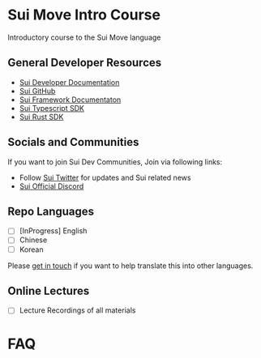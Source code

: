# Sui Move Intro Course

Introductory course to the Sui Move language

## General Developer Resources

- [Sui Developer Documentation](https://docs.sui.io/build)
- [Sui GitHub](https://github.com/MystenLabs/sui)
- [Sui Framework Documentaton](https://github.com/MystenLabs/sui/tree/main/crates/sui-framework/docs)
- [Sui Typescript SDK](https://github.com/MystenLabs/sui/tree/main/sdk/typescript)
- [Sui Rust SDK](https://github.com/MystenLabs/sui/tree/main/crates/sui-sdk)

## Socials and Communities

If you want to join Sui Dev Communities, Join via following links:

- Follow [Sui Twitter](https://twitter.com/SuiNetwork) for updates and Sui related news
- [Sui Official Discord](https://discord.gg/sui)

## Repo Languages

- [ ] [InProgress] English
- [ ] Chinese
- [ ] Korean

Please [get in touch](henry@mystenlabs.com) if you want to help translate this into other languages. 

## Online Lectures

- [ ] Lecture Recordings of all materials

# FAQ